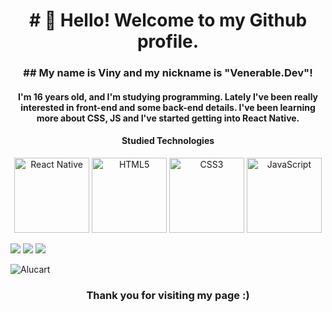 <h1 align="center"># 👋 Hello! Welcome to my Github profile.</h1>
<h3 align="center">## My name is Viny and my nickname is "Venerable.Dev"!</h3>
<h4 align="center">I'm 16 years old, and I'm studying programming. Lately I've been really interested in front-end and some back-end details. I've been learning more about CSS, JS and I've started getting into React Native.</h4>


<h4 align="center">Studied Technologies </h4>

<p align="center">
  <img src="https://upload.wikimedia.org/wikipedia/commons/thumb/a/a7/React-icon.svg/539px-React-icon.svg.png" width="120" alt="React Native">
  <img src="https://img.icons8.com/color/2x/html-5.png" width="120" alt="HTML5">
  <img src="https://img.icons8.com/color/2x/css3.png" width="120" alt="CSS3">
  <img src="https://static.vecteezy.com/system/resources/previews/027/127/560/non_2x/javascript-logo-javascript-icon-transparent-free-png.png" width="120" alt="JavaScript">
  </a>
</p>

<div> 
  <a href="https://www.instagram.com/viny_aepi/" target="_blank"><img src="https://img.shields.io/badge/-Instagram-%23E4405F?style=for-the-badge&logo=instagram&logoColor=white" target="_blank"></a>
  <a href = "mailto:silvavinicios731@gmail.com"><img loading="lazy" src="https://img.shields.io/badge/Gmail-D14836?style=for-the-badge&logo=gmail&logoColor=white" target="_blank"></a>
  <a href="https://www.linkedin.com/in/vini-soares-575725323/" target="_blank"><img src="https://img.shields.io/badge/-LinkedIn-%230077B5?style=for-the-badge&logo=linkedin&logoColor=white" target="_blank"></a> 
</div>

![Alucart](https://imgs.search.brave.com/O5Nm6XQqryLRDDRjcQJZLP9TW9hbHQ1QXEIgo7p0oRU/rs:fit:860:0:0:0/g:ce/aHR0cHM6Ly9naWZk/Yi5jb20vaW1hZ2Vz/L2hpZ2gvYWx1Y2Fy/ZC00OTgteC0yMjc4/Z2lmLTVkOHBuNXp4/czN0NWprcnkuZ2lm.gif)


<h3 align="center">  Thank you for visiting my page :) </h3>
